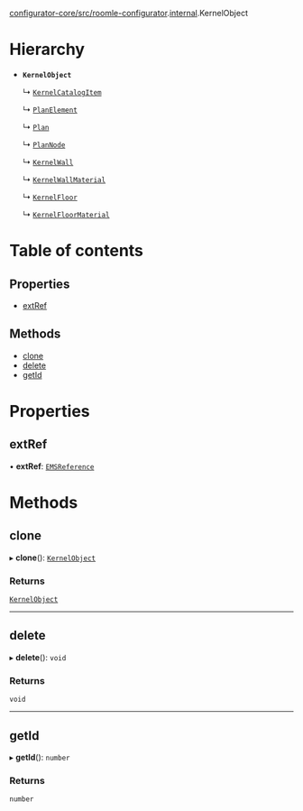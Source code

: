 [configurator-core/src/roomle-configurator](../modules/configurator_core_src_roomle_configurator.md).[internal](../modules/configurator_core_src_roomle_configurator._internal_.md).KernelObject

# Hierarchy

- **`KernelObject`**

  ↳ [`KernelCatalogItem`](typings_kernel.KernelCatalogItem.md)

  ↳ [`PlanElement`](configurator_core_src_roomle_configurator._internal_.PlanElement.md)

  ↳ [`Plan`](configurator_core_src_roomle_configurator._internal_.Plan.md)

  ↳ [`PlanNode`](configurator_core_src_roomle_configurator._internal_.PlanNode.md)

  ↳ [`KernelWall`](configurator_core_src_roomle_configurator._internal_.KernelWall.md)

  ↳ [`KernelWallMaterial`](configurator_core_src_roomle_configurator._internal_.KernelWallMaterial.md)

  ↳ [`KernelFloor`](configurator_core_src_roomle_configurator._internal_.KernelFloor.md)

  ↳ [`KernelFloorMaterial`](configurator_core_src_roomle_configurator._internal_.KernelFloorMaterial.md)

# Table of contents

## Properties

- [extRef](configurator_core_src_roomle_configurator._internal_.KernelObject.md#extref)

## Methods

- [clone](configurator_core_src_roomle_configurator._internal_.KernelObject.md#clone)
- [delete](configurator_core_src_roomle_configurator._internal_.KernelObject.md#delete)
- [getId](configurator_core_src_roomle_configurator._internal_.KernelObject.md#getid)

# Properties

## extRef

• **extRef**: [`EMSReference`](configurator_core_src_roomle_configurator._internal_.EMSReference.md)

# Methods

## clone

▸ **clone**(): [`KernelObject`](configurator_core_src_roomle_configurator._internal_.KernelObject.md)

### Returns

[`KernelObject`](configurator_core_src_roomle_configurator._internal_.KernelObject.md)

___

## delete

▸ **delete**(): `void`

### Returns

`void`

___

## getId

▸ **getId**(): `number`

### Returns

`number`
